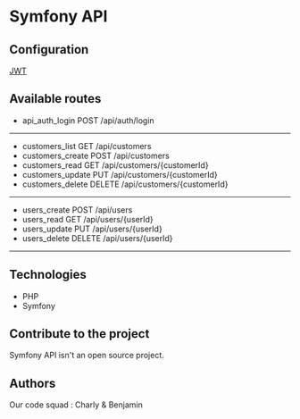 # Symfony API

## Configuration
[JWT](https://github.com/lexik/LexikJWTAuthenticationBundle/blob/master/Resources/doc/index.md#generate-the-ssh-keys)

## Available routes

* api_auth_login     POST     /api/auth/login
---
* customers_list     GET      /api/customers
* customers_create   POST     /api/customers
* customers_read     GET      /api/customers/{customerId}
* customers_update   PUT      /api/customers/{customerId}
* customers_delete   DELETE   /api/customers/{customerId}
---
* users_create       POST     /api/users
* users_read         GET      /api/users/{userId}
* users_update       PUT      /api/users/{userId}
* users_delete       DELETE   /api/users/{userId}
---
## Technologies
- PHP
- Symfony

## Contribute to the project

Symfony API isn't an open source project.

## Authors

Our code squad : Charly & Benjamin
